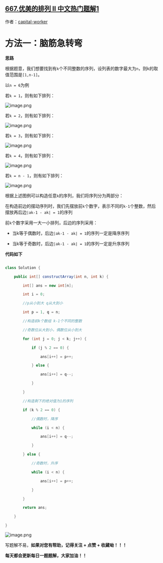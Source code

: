 ## [667.优美的排列 II 中文热门题解1](https://leetcode.cn/problems/beautiful-arrangement-ii/solutions/100000/you-by-capital-worker-rnwi)

作者：[capital-worker](https://leetcode.cn/u/capital-worker)

# 方法一：脑筋急转弯
**思路**
根据题意，我们想要找到有`k`个不同整数的序列，设列表的数字最大为`n`，则k的取值范围是`[1,n-1]`。
以`n = 6`为例
若`k = 1`，则有如下排列：
![image.png](https://pic.leetcode-cn.com/1662595728-hgUrxb-image.png)
若`k = 2`，则有如下排列：
![image.png](https://pic.leetcode-cn.com/1662595799-PJJWrJ-image.png)
若`k = 3`，则有如下排列：
![image.png](https://pic.leetcode-cn.com/1662595834-XEwpXN-image.png)
若`k = 4`，则有如下排列：
![image.png](https://pic.leetcode-cn.com/1662595823-QejYYt-image.png)
若`k = n - 1`，则有如下排列：
![image.png](https://pic.leetcode-cn.com/1662595852-FVANzD-image.png)

根据上述图例可以构造任意`k`的序列，我们将序列分为两部分：
在构造前边的摆动序列时，我们先摆放前`k`个数字，表示不同的`k-1`个整数，然后摆放再后边`|ak-1 - ak| = 1`的序列
前`k`个数字采用一大一小排列，后边的序列采用：
- 当k等于偶数时，后边`|ak-1 - ak| = 1`的序列一定是降序序列
- 当k等于奇数时，后边`|ak-1 - ak| = 1`的序列一定是升序序列

**代码如下**
```java
class Solution {
    public int[] constructArray(int n, int k) {
        int[] ans = new int[n];
        int i = 0;
        //p从小到大 q从大到小
        int p = 1, q = n;
        //构造前k个数组 k-1个不同的整数
        //奇数位从大到小，偶数位从小到大
        for (int j = 0; j < k; j++) {
            if (j % 2 == 0) {
                ans[i++] = p++;
            } else {
                ans[i++] = q--;
            }
        }
        //构造剩下的绝对值为1的序列
        if (k % 2 == 0) {
            //偶数时，降序
            while (i < n) {
                ans[i++] = q--;
            }
        } else {
            //奇数时，升序
            while (i < n) {
                ans[i++] = p++;
            }
        }
        return ans;
    }
}
```
![image.png](https://pic.leetcode-cn.com/1662596372-Ogbhjc-image.png)
写题解不易，**如果对您有帮助，记得关注 + 点赞 + 收藏呦！！！**
**每天都会更新每日一题题解，大家加油！！** 
